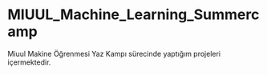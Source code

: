 # MIUUL_Machine_Learning_Summercamp

Miuul Makine Öğrenmesi Yaz Kampı sürecinde yaptığım projeleri içermektedir.

